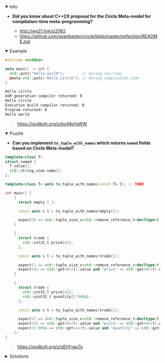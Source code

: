 <details open><summary>Info</summary><p>

* **Did you know about C++2X proposal for the Circle Meta-model for compilation-time meta-programming?**

  * http://wg21.link/p2062
  * https://github.com/seanbaxter/circle/blob/master/reflection/README.md

</p></details><details open><summary>Example</summary><p>

```cpp
#include <cstdio>

auto main() -> int {
  std::puts("Hello world");        // during run-time
  @meta std::puts("Hello circle"); // during compilation-time
}
```

```sh
Hello circle
ASM generation compiler returned: 0
Hello circle
Execution build compiler returned: 0
Program returned: 0
Hello world
```

> https://godbolt.org/z/bo48q1oWW

</p></details><details open><summary>Puzzle</summary><p>

* **Can you implement `to_tuple_with_names` which returns `named` fields based on Circle Meta-model?**

```cpp
template<class T>
struct named {
  T value{};
  std::string_view name{};
};

template<class T> auto to_tuple_with_names(const T& t); // TODO

int main() {
    {
      struct empty { };

      const auto & t = to_tuple_with_names(empty{});

      expect(0 == std::tuple_size_v<std::remove_reference_t<decltype(t)>>);
    }

    {
      struct trade {
        std::int32_t price{42};
      };

      const auto & t = to_tuple_with_names(trade{});

      expect(1 == std::tuple_size_v<std::remove_reference_t<decltype(t)>>);
      expect(42 == std::get<0>(t).value and "price" == std::get<0>(t).name);
    }

    {
      struct trade {
        std::int32_t price{42};
        std::uint32_t quantity{1'000u};
      };

      const auto & t = to_tuple_with_names(trade{});

      expect(2 == std::tuple_size_v<std::remove_reference_t<decltype(t)>>);
      expect(42 == std::get<0>(t).value and "price" == std::get<0>(t).name);
      expect(1'000u == std::get<1>(t).value and "quantity" == std::get<1>(t).name);
    };
}
```

> https://godbolt.org/z/sEhYvas7o

</p></details><details><summary>Solutions</summary><p>
